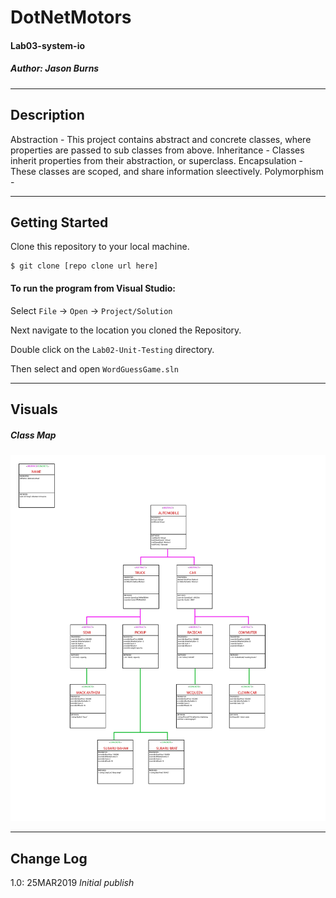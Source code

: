 # DotNetMotors
#### Lab03-system-io
##### *Author: Jason Burns*

------------------------------

## Description

Abstraction - This project contains abstract and concrete classes, where properties are passed to sub classes from above.
Inheritance - Classes inherit properties from their abstraction, or superclass.
Encapsulation - These classes are scoped, and share information sleectively.
Polymorphism -

------------------------------

## Getting Started
Clone this repository to your local machine.
```
$ git clone [repo clone url here]
```
#### To run the program from Visual Studio:
Select ```File``` -> ```Open``` -> ```Project/Solution```

Next navigate to the location you cloned the Repository.

Double click on the ```Lab02-Unit-Testing``` directory.

Then select and open ```WordGuessGame.sln```

------------------------------

## Visuals

##### Class Map
![Capture](https://github.com/jasonb315/DotNetMotors/blob/master/assets/class_map-01.JPG) <br>


------------------------------

## Change Log

1.0: 25MAR2019 *Initial publish*
